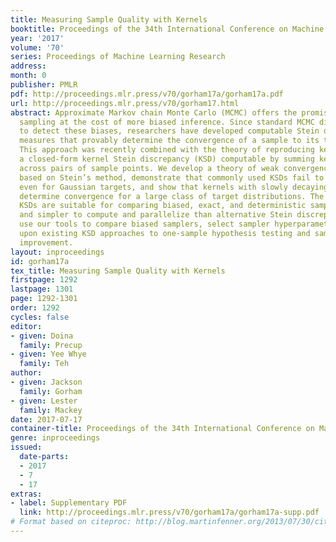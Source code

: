 ```yaml
---
title: Measuring Sample Quality with Kernels
booktitle: Proceedings of the 34th International Conference on Machine Learning
year: '2017'
volume: '70'
series: Proceedings of Machine Learning Research
address: 
month: 0
publisher: PMLR
pdf: http://proceedings.mlr.press/v70/gorham17a/gorham17a.pdf
url: http://proceedings.mlr.press/v70/gorham17.html
abstract: Approximate Markov chain Monte Carlo (MCMC) offers the promise of more rapid
  sampling at the cost of more biased inference. Since standard MCMC diagnostics fail
  to detect these biases, researchers have developed computable Stein discrepancy
  measures that provably determine the convergence of a sample to its target distribution.
  This approach was recently combined with the theory of reproducing kernels to define
  a closed-form kernel Stein discrepancy (KSD) computable by summing kernel evaluations
  across pairs of sample points. We develop a theory of weak convergence for KSDs
  based on Stein’s method, demonstrate that commonly used KSDs fail to detect non-convergence
  even for Gaussian targets, and show that kernels with slowly decaying tails provably
  determine convergence for a large class of target distributions. The resulting convergence-determining
  KSDs are suitable for comparing biased, exact, and deterministic sample sequences
  and simpler to compute and parallelize than alternative Stein discrepancies. We
  use our tools to compare biased samplers, select sampler hyperparameters, and improve
  upon existing KSD approaches to one-sample hypothesis testing and sample quality
  improvement.
layout: inproceedings
id: gorham17a
tex_title: Measuring Sample Quality with Kernels
firstpage: 1292
lastpage: 1301
page: 1292-1301
order: 1292
cycles: false
editor:
- given: Doina
  family: Precup
- given: Yee Whye
  family: Teh
author:
- given: Jackson
  family: Gorham
- given: Lester
  family: Mackey
date: 2017-07-17
container-title: Proceedings of the 34th International Conference on Machine Learning
genre: inproceedings
issued:
  date-parts:
  - 2017
  - 7
  - 17
extras:
- label: Supplementary PDF
  link: http://proceedings.mlr.press/v70/gorham17a/gorham17a-supp.pdf
# Format based on citeproc: http://blog.martinfenner.org/2013/07/30/citeproc-yaml-for-bibliographies/
---
```

